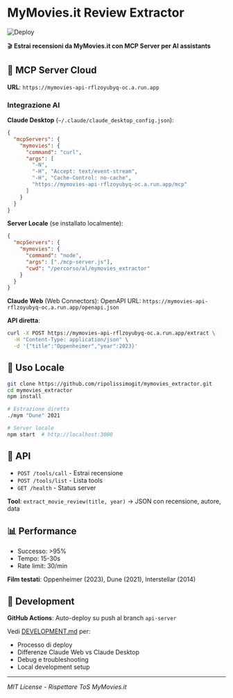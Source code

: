 # MyMovies.it Review Extractor

![Deploy](https://github.com/ripolissimogit/mymovies_extractor/actions/workflows/deploy-cloudrun.yml/badge.svg)

🎬 **Estrai recensioni da MyMovies.it con MCP Server per AI assistants**

## 🚀 **MCP Server Cloud**

**URL**: `https://mymovies-api-rflzoyubyq-oc.a.run.app`

### Integrazione AI

**Claude Desktop** (`~/.claude/claude_desktop_config.json`):
```json
{
  "mcpServers": {
    "mymovies": {
      "command": "curl",
      "args": [
        "-N",
        "-H", "Accept: text/event-stream",
        "-H", "Cache-Control: no-cache",
        "https://mymovies-api-rflzoyubyq-oc.a.run.app/mcp"
      ]
    }
  }
}
```

**Server Locale** (se installato localmente):
```json
{
  "mcpServers": {
    "mymovies": {
      "command": "node",
      "args": ["./mcp-server.js"],
      "cwd": "/percorso/al/mymovies_extractor"
    }
  }
}
```

**Claude Web** (Web Connectors):
OpenAPI URL: `https://mymovies-api-rflzoyubyq-oc.a.run.app/openapi.json`

**API diretta**:
```bash
curl -X POST https://mymovies-api-rflzoyubyq-oc.a.run.app/extract \
  -H "Content-Type: application/json" \
  -d '{"title":"Oppenheimer","year":2023}'
```

## 🎯 **Uso Locale**

```bash
git clone https://github.com/ripolissimogit/mymovies_extractor.git
cd mymovies_extractor
npm install

# Estrazione diretta
./mym "Dune" 2021

# Server locale
npm start  # http://localhost:3000
```

## 🔧 **API**

- `POST /tools/call` - Estrai recensione
- `POST /tools/list` - Lista tools
- `GET /health` - Status server

**Tool**: `extract_movie_review(title, year)` → JSON con recensione, autore, data

## 📊 **Performance**

- Successo: >95%
- Tempo: 15-30s
- Rate limit: 30/min

**Film testati**: Oppenheimer (2023), Dune (2021), Interstellar (2014)

## 🔄 **Development**

**GitHub Actions**: Auto-deploy su push al branch `api-server`

Vedi [DEVELOPMENT.md](./DEVELOPMENT.md) per:
- Processo di deploy
- Differenze Claude Web vs Claude Desktop
- Debug e troubleshooting
- Local development setup

---

*MIT License - Rispettare ToS MyMovies.it*
